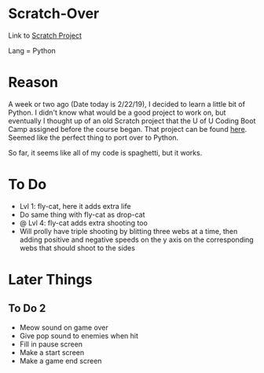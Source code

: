 # Scratch-Over

Link to [Scratch Project](https://scratch.mit.edu/projects/198253712/)

Lang = Python

# Reason

A week or two ago (Date today is 2/22/19), I decided to learn a little bit of Python. I didn't know what would be a good project to work on, but eventually I thought up of an old Scratch project that the U of U Coding Boot Camp assigned before the course began. That project can be found [here](https://scratch.mit.edu/projects/198253712/). Seemed like the perfect thing to port over to Python. 

So far, it seems like all of my code is spaghetti, but it works.

# To Do
* Lvl 1: fly-cat, here it adds extra life
* Do same thing with fly-cat as drop-cat
* @ Lvl 4: fly-cat adds extra shooting too
* Will prolly have triple shooting by blitting three webs at a time, then adding positive and negative speeds on the y axis on the corresponding webs that should shoot to the sides

# Later Things

## To Do 2

* Meow sound on game over
* Give pop sound to enemies when hit
* Fill in pause screen
* Make a start screen
* Make a game end screen